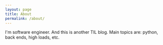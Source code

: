 ```yaml
---
layout: page
title: About
permalink: /about/
---
```


I'm software engineer. And this is another TIL blog. Main topics are: python, back ends, high loads, etc.
